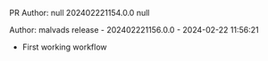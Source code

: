 
PR Author: null
202402221154.0.0
null

Author: malvads
release - 202402221156.0.0 - 2024-02-22 11:56:21
* First working workflow

